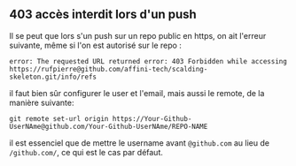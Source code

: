 403 accès interdit lors d'un push
---
Il se peut que lors s'un push sur un repo public en https, on ait l'erreur suivante, même si l'on est autorisé sur le repo : 

    error: The requested URL returned error: 403 Forbidden while accessing https://rufpierre@github.com/affini-tech/scalding-skeleton.git/info/refs

il faut bien sûr configurer le user et l'email, mais aussi le remote, de la manière suivante:

    git remote set-url origin https://Your-Github-UserNAme@github.com/Your-Github-UserNAme/REPO-NAME
    
il est essenciel que de mettre le username avant `@github.com` au lieu de `/github.com/`, ce qui est le cas par défaut.
